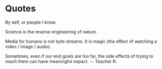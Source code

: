 # Quotes

By self, or people I know.

Science is the reverse engineering of nature.

Media for humans is not byte streams. It is magic (the effect of watching a video / image / audio).

Sometimes, even if our end goals are too far, the side effects of trying to reach them can have meaningful impact. -- Teacher R.
